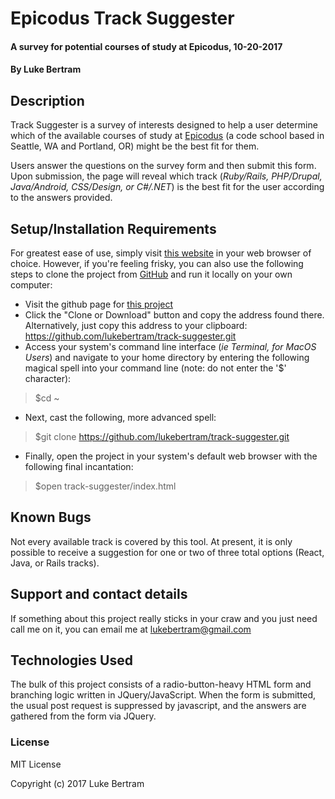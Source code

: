 # Epicodus Track Suggester

#### A survey for potential courses of study at Epicodus, 10-20-2017

#### By **Luke Bertram**

## Description

Track Suggester is a survey of interests designed to help a user determine which of the available courses of study at [Epicodus](http://epicodus.com) (a code school based in Seattle, WA and Portland, OR) might be the best fit for them.

Users answer the questions on the survey form and then submit this form. Upon submission, the page will reveal which track (_Ruby/Rails, PHP/Drupal, Java/Android, CSS/Design, or C#/.NET_) is the best fit for the user according to the answers provided.

## Setup/Installation Requirements

For greatest ease of use, simply visit [this website](http://lukebertram.github.io/track-suggester) in your web browser of choice. However, if you're feeling frisky, you can also use the following steps to clone the project from [GitHub](http://github.com) and run it locally on your own computer:

* Visit the github page for [this project](http://github.com/lukebertram/track-suggester)
* Click the "Clone or Download" button and copy the address found there. Alternatively, just copy this address to your clipboard: https://github.com/lukebertram/track-suggester.git
* Access your system's command line interface (_ie Terminal, for MacOS Users_) and navigate to your home directory by entering the following magical spell into your command line (note: do not enter the '$' character):
>$cd ~

* Next, cast the following, more advanced spell:  
>$git clone https://github.com/lukebertram/track-suggester.git

* Finally, open the project in your system's default web browser with the following final incantation:
>$open track-suggester/index.html

## Known Bugs

Not every available track is covered by this tool. At present, it is only possible to receive a suggestion for one or two of three total options (React, Java, or Rails tracks).

## Support and contact details

If something about this project really sticks in your craw and you just need call me on it, you can email me at [lukebertram@gmail.com](mailto:lukebertram@gmail.com)

## Technologies Used

The bulk of this project consists of a radio-button-heavy HTML form and branching logic written in JQuery/JavaScript. When the form is submitted, the usual post request is suppressed by javascript, and the answers are gathered from the form via JQuery.

### License

MIT License

Copyright (c) 2017 Luke Bertram
